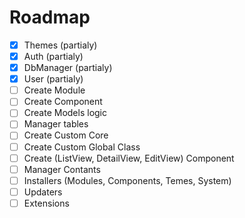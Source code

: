 # Roadmap

- [x] Themes (partialy)
- [x] Auth (partialy)
- [x] DbManager (partialy)
- [x] User (partialy)
- [ ] Create Module
- [ ] Create Component
- [ ] Create Models logic
- [ ] Manager tables
- [ ] Create Custom Core
- [ ] Create Custom Global Class
- [ ] Create (ListView, DetailView, EditView) Component
- [ ] Manager Contants
- [ ] Installers (Modules, Components, Temes, System)
- [ ] Updaters
- [ ] Extensions